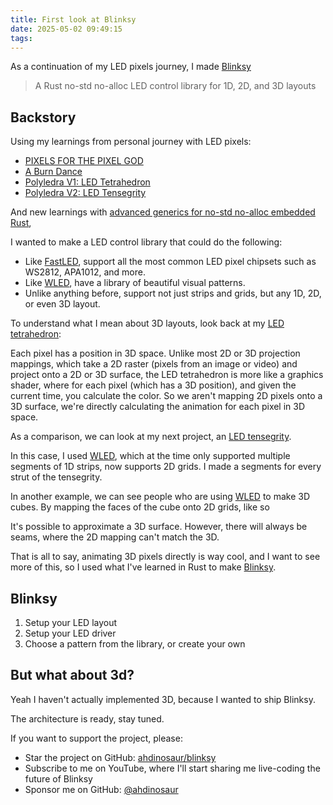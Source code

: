 ```yaml
---
title: First look at Blinksy
date: 2025-05-02 09:49:15
tags:
---
```


As a continuation of my LED pixels journey, I made [Blinksy](https://github.com/ahdinosaur/blinksy)

> A Rust no-std no-alloc LED control library for 1D, 2D, and 3D layouts

## Backstory

Using my learnings from personal journey with LED pixels:

- [PIXELS FOR THE PIXEL GOD](https://blog.mikey.nz/pixels-for-the-pixel-god/)
- [A Burn Dance](https://blog.mikey.nz/a-burn-dance/)
- [Polyledra V1: LED Tetrahedron](https://blog.mikey.nz/polyledra-v1-led-tetrahedron/)
- [Polyledra V2: LED Tensegrity](https://blog.mikey.nz/polyledra-v2-led-tensegrity/)

And new learnings with [advanced generics for no-std no-alloc embedded Rust](https://blog.mikey.nz/how-to-dance-with-embedded-rust-generics/),

I wanted to make a LED control library that could do the following:

- Like [FastLED](https://fastled.io/), support all the most common LED pixel chipsets such as WS2812, APA1012, and more.
- Like [WLED](https://kno.wled.ge), have a library of beautiful visual patterns.
- Unlike anything before, support not just strips and grids, but any 1D, 2D, or even 3D layout.

To understand what I mean about 3D layouts, look back at my [LED tetrahedron](https://blog.mikey.nz/polyledra-v1-led-tetrahedron/):

<div class="video-embed" data-ratio="16:9" data-type="vimeo" data-src="https://player.vimeo.com/video/796157718?h=008898648a&&autoplay=1&loop=1&autopause=0&muted=1" data-title="(2018-10-02) Polyledra v1: Demo"></div>

Each pixel has a position in 3D space. Unlike most 2D or 3D projection mappings, which take a 2D raster (pixels from an image or video) and project onto a 2D or 3D surface, the LED tetrahedron is more like a graphics shader, where for each pixel (which has a 3D position), and given the current time, you calculate the color. So we aren't mapping 2D pixels onto a 3D surface, we're directly calculating the animation for each pixel in 3D space.

As a comparison, we can look at my next project, an [LED tensegrity](https://blog.mikey.nz/polyledra-v2-led-tensegrity/).

In this case, I used [WLED](https://kno.wled.ge), which at the time only supported multiple segments of 1D strips, now supports 2D grids. I made a segments for every strut of the tensegrity.

<div class="video-embed" data-ratio="9:16" data-type="vimeo" data-src="https://player.vimeo.com/video/796544673?h=de776782f6&autoplay=1&loop=1&autopause=0&muted=1" data-title="(2021-01-31) Polyledra v2: Kiwiburn"></div>

In another example, we can see people who are using [WLED](https://kno.wled.ge) to make 3D cubes. By mapping the faces of the cube onto 2D grids, like so

It's possible to approximate a 3D surface. However, there will always be seams, where the 2D mapping can't match the 3D.

That is all to say, animating 3D pixels directly is way cool, and I want to see more of this, so I used what I've learned in Rust to make [Blinksy](https://github.com/ahdinosaur/blinksy).

## Blinksy

1. Setup your LED layout
2. Setup your LED driver
3. Choose a pattern from the library, or create your own

## But what about 3d?

Yeah I haven't actually implemented 3D, because I wanted to ship Blinksy.

The architecture is ready, stay tuned.

If you want to support the project, please:

- Star the project on GitHub: [ahdinosaur/blinksy](https://github.com/ahdinosaur/blinksy)
- Subscribe to me on YouTube, where I'll start sharing me live-coding the future of Blinksy
- Sponsor me on GitHub: [@ahdinosaur]()
